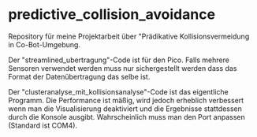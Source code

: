 # predictive_collision_avoidance
Repository für meine Projektarbeit über "Prädikative Kollisionsvermeidung in Co-Bot-Umgebung.

Der "streamlined_ubertragung"-Code ist für den Pico. Falls mehrere Sensoren verwendet werden muss nur sichergestellt werden
dass das Format der Datenübertragung das selbe ist.

Der "clusteranalyse_mit_kollisionsanalyse"-Code ist das eigentliche Programm.
Die Performance ist mäßig, wird jedoch erheblich verbessert wenn man die Visualisierung deaktiviert und die Ergebnisse stattdessen durch die Konsole ausgibt.
Wahrscheinlich muss man den Port anpassen (Standard ist COM4).
